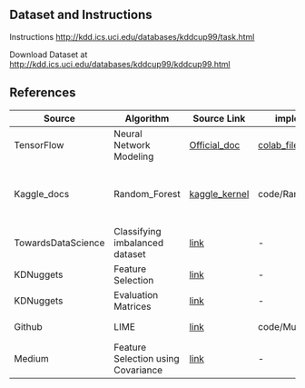 ## Dataset and Instructions

Instructions http://kdd.ics.uci.edu/databases/kddcup99/task.html


Download Dataset at http://kdd.ics.uci.edu/databases/kddcup99/kddcup99.html

## References

|  Source | Algorithm  | Source Link | implemented Link | Remarks
|---|---|---|---|---
| TensorFlow  | Neural Network Modeling  | [Official_doc](https://www.tensorflow.org/tutorials/structured_data/feature_columns) | [colab_file](https://colab.research.google.com/drive/1GrSVUY3rcwYCd-xp5juUjQ9Wbg_9Kq1i) | More to be done, eg. RNN, CNN, etc.
| Kaggle_docs | Random_Forest | [kaggle_kernel](https://www.kaggle.com/pranavuikey/network-intrusion-detection) | code/RandomForest.ipynb| Correctness of the implementation need to be verified.
| TowardsDataScience | Classifying imbalanced dataset | [link](https://towardsdatascience.com/classifying-rare-events-using-five-machine-learning-techniques-fab464573233) | - | for reference only
| KDNuggets| Feature Selection | [link](https://www.kdnuggets.com/2019/10/feature-selection-beyond-feature-importance.html)| - | For reference
| KDNuggets| Evaluation Matrices | [link](https://www.kdnuggets.com/2019/10/5-classification-evaluation-metrics-every-data-scientist-must-know.html) | - | For reference
| Github | LIME | [link](https://github.com/marcotcr/lime/tree/master/doc/notebooks) | code/MultinomialNB.ipynb | For explaining predictions |
| Medium | Feature Selection using Covariance| [link](https://medium.com/towards-artificial-intelligence/feature-selection-and-dimensionality-reduction-using-covariance-matrix-plot-b4c7498abd07)| - | For feature reduction |


